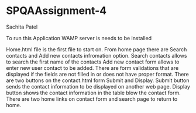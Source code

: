 # SPQAAssignment-4

Sachita Patel

To run this Application WAMP server is needs to be installed



 Home.html file is the first file to start on.
 From home page there are Search contacts and Add new contacts infromation option.
 Search contacts allows to search the first name of the contacts
 Add new contact form allows to enter new user contact to be added.
 There are form validations that are displayed if the fields are not filled in or does not have proper format.
 There are two buttons on the contact.html form Submit and Display.
 Submit button sends the contact information to be displayed on another web page.
 Display button shows the contact information in the table blow the contact form.
 There are two home links on contact form and search page to return to home.

